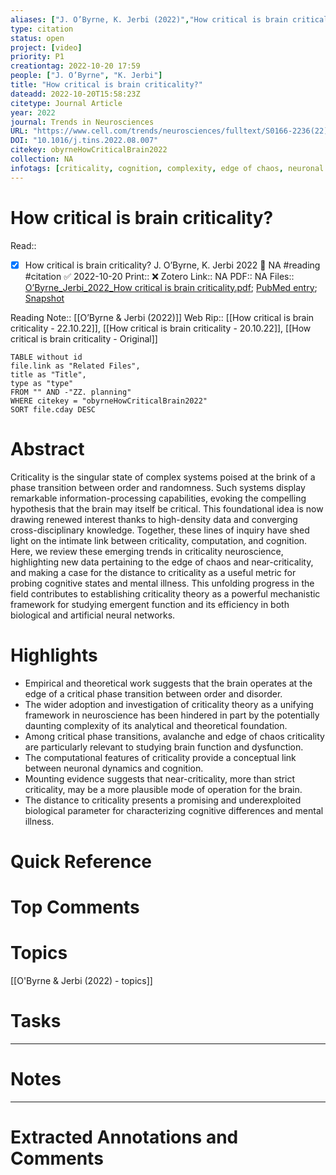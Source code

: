 ```yaml
---
aliases: ["J. O’Byrne, K. Jerbi (2022)","How critical is brain criticality?"]
type: citation
status: open
project: [video]
priority: P1
creationtag: 2022-10-20 17:59
people: ["J. O’Byrne", "K. Jerbi"]
title: "How critical is brain criticality?"
dateadd: 2022-10-20T15:58:23Z
citetype: Journal Article
year: 2022
journal: Trends in Neurosciences
URL: "https://www.cell.com/trends/neurosciences/fulltext/S0166-2236(22)00164-3#relatedArticles"
DOI: "10.1016/j.tins.2022.08.007"
citekey: obyrneHowCriticalBrain2022
collection: NA
infotags: [criticality, cognition, complexity, edge of chaos, neuronal avalanche, phase transition, scale-free]
---
```


# How critical is brain criticality?
Read:: 
- [x] How critical is brain criticality? J. O’Byrne, K. Jerbi 2022 🛫 NA #reading #citation ✅ 2022-10-20
Print::  ❌
Zotero Link:: NA
PDF:: NA
Files:: [O’Byrne_Jerbi_2022_How critical is brain criticality.pdf](file:////home/michaelt/Insync/m@tarlton.info/Google%20Drive/06.%20Zotero/storage/RV5YT5XE/O%E2%80%99Byrne_Jerbi_2022_How%20critical%20is%20brain%20criticality.pdf); [PubMed entry](file:///); [Snapshot](file:////home/michaelt/Insync/m@tarlton.info/Google%20Drive/06.%20Zotero/storage/SCM338AX/S0166-2236(22)00164-3.html)

Reading Note:: [[O’Byrne & Jerbi (2022)]]
Web Rip::  [[How critical is brain criticality - 22.10.22]], [[How critical is brain criticality - 20.10.22]], [[How critical is brain criticality -  Original]] 

```dataview
TABLE without id
file.link as "Related Files",
title as "Title",
type as "type"
FROM "" AND -"ZZ. planning"
WHERE citekey = "obyrneHowCriticalBrain2022" 
SORT file.cday DESC
```

# Abstract
Criticality is the singular state of complex systems poised at the brink of a phase transition between order and randomness. Such systems display remarkable information-processing capabilities, evoking the compelling hypothesis that the brain may itself be critical. This foundational idea is now drawing renewed interest thanks to high-density data and converging cross-disciplinary knowledge. Together, these lines of inquiry have shed light on the intimate link between criticality, computation, and cognition. Here, we review these emerging trends in criticality neuroscience, highlighting new data pertaining to the edge of chaos and near-criticality, and making a case for the distance to criticality as a useful metric for probing cognitive states and mental illness. This unfolding progress in the field contributes to establishing criticality theory as a powerful mechanistic framework for studying emergent function and its efficiency in both biological and artificial neural networks.

# Highlights

-   Empirical and theoretical work suggests that the brain operates at the edge of a critical phase transition between order and disorder.
-   The wider adoption and investigation of criticality theory as a unifying framework in neuroscience has been hindered in part by the potentially daunting complexity of its analytical and theoretical foundation.
-   Among critical phase transitions, avalanche and edge of chaos criticality are particularly relevant to studying brain function and dysfunction.
-   The computational features of criticality provide a conceptual link between neuronal dynamics and cognition.
-   Mounting evidence suggests that near-criticality, more than strict criticality, may be a more plausible mode of operation for the brain.
-   The distance to criticality presents a promising and underexploited biological parameter for characterizing cognitive differences and mental illness.

# Quick Reference


# Top Comments


# Topics
[[O'Byrne & Jerbi (2022) - topics]]

# Tasks



----
# Notes


----
# Extracted Annotations and Comments

